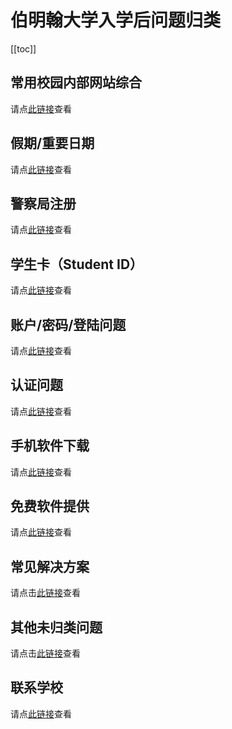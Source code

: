 # 伯明翰大学入学后问题归类

[[toc]]


## 常用校园内部网站综合

请点[此链接](./commonly-used-internal-websites/)查看

## 假期/重要日期

请点[此链接](./dates/)查看

## 警察局注册

请点[此链接](./police-register/)查看

## 学生卡（Student ID）

请点[此链接](./ID-Card/)查看

## 账户/密码/登陆问题

请点[此链接](./account/)查看

## 认证问题

请点[此链接](./authentication/)查看

## 手机软件下载

请点[此链接](./apps/)查看

## 免费软件提供

请点[此链接](./software/)查看

## 常见解决方案

请点击[此链接](./solutions/)查看

## 其他未归类问题

请点击[此链接](./others/)查看

## 联系学校

请点[此链接](../pre-admissions/contacts/)查看